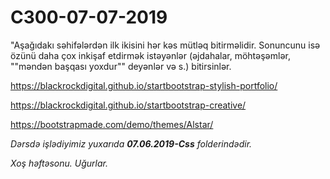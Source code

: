 # C300-07-07-2019
"Aşağıdakı səhifələrdən ilk ikisini hər kəs mütləq bitirməlidir. Sonuncunu isə özünü daha çox inkişaf etdirmək istəyənlər (əjdahalar, möhtəşəmlər, ""məndən başqası yoxdur"" deyənlər və s.) bitirsinlər.

https://blackrockdigital.github.io/startbootstrap-stylish-portfolio/

https://blackrockdigital.github.io/startbootstrap-creative/

https://bootstrapmade.com/demo/themes/Alstar/ 

<i>Dərsdə işlədiyimiz yuxarıda <b>07.06.2019-Css</b> folderindədir.
  
Xoş həftəsonu. Uğurlar.
